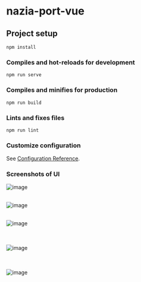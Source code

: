 # nazia-port-vue

## Project setup
```
npm install
```

### Compiles and hot-reloads for development
```
npm run serve
```

### Compiles and minifies for production
```
npm run build
```

### Lints and fixes files
```
npm run lint
```

### Customize configuration
See [Configuration Reference](https://cli.vuejs.org/config/).


### Screenshots of UI

![image](https://user-images.githubusercontent.com/54597147/183735507-f27f6df9-858e-4072-88b3-b9097a663eba.png)
<br><br>

![image](https://user-images.githubusercontent.com/54597147/183735583-8bafcca6-1363-454a-9915-be9bb1b7aeca.png)
<br><br>

![image](https://user-images.githubusercontent.com/54597147/183735681-a93b597f-1599-4835-8c19-2b18571ad1e9.png)


<br><br>
![image](https://user-images.githubusercontent.com/54597147/183735753-49777f2f-aaa8-46bc-9371-da873b596b64.png)


<br><br>
![image](https://user-images.githubusercontent.com/54597147/183735844-6952928d-0ef9-4760-99af-499b90c4fa61.png)


